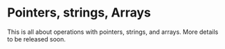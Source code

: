 # Pointers, strings, Arrays
This is all about operations with pointers, strings, and arrays. More details to be released soon.